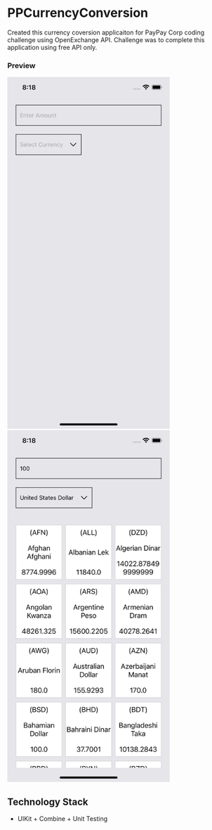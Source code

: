 # PPCurrencyConversion
  Created this currency coversion applicaiton for PayPay Corp coding challenge using OpenExchange API.
  Challenge was to complete this application using free API only.

### Preview ###
<img src="https://github.com/rxalimurad/PPCurrencyConversion/blob/main/SS1.png" width="370" title="home">&nbsp;&nbsp;&nbsp;&nbsp;&nbsp;<img src="https://github.com/rxalimurad/PPCurrencyConversion/blob/main/SS.png" width="370" title="home">


## Technology Stack
- UIKit + Combine + Unit Testing
